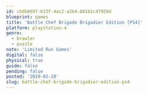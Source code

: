 ```yaml
---
id: cbdb0697-633f-4ac2-a3b4-881b1c47959d
blueprint: games
title: 'Battle Chef Brigade Brigadier Edition [PS4]'
platform: playstation-4
genre:
  - brawler
  - puzzle
note: 'Limited Run Games'
digital: false
physical: true
guide: false
pending: false
posted: '2019-02-28'
slug: battle-chef-brigade-brigadier-edition-ps4
---
```

